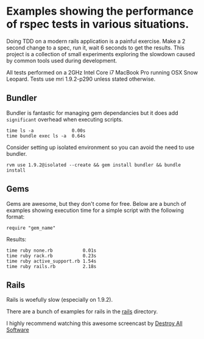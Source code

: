# Examples showing the performance of rspec tests in various situations.

Doing TDD on a modern rails application is a painful exercise. Make a 2 second change to a spec, run it, wait 6 seconds to get the results. This project is a collection of small experiments exploring the slowdown caused by common tools used during development.

All tests performed on a 2GHz Intel Core i7 MacBook Pro running OSX Snow Leopard. Tests use mri 1.9.2-p290 unless stated otherwise.

## Bundler

Bundler is fantastic for managing gem dependancies but it does add `significant` overhead when executing scripts.

```
time ls -a              0.00s
time bundle exec ls -a  0.64s
```

Consider setting up isolated environment so you can avoid the need to use bundler.

```
rvm use 1.9.2@isolated --create && gem install bundler && bundle install
```

## Gems

Gems are awesome, but they don't come for free. Below are a bunch of examples showing execution time for a simple script with the following format:

```
require "gem_name"
```

Results:

```
time ruby none.rb           0.01s
time ruby rack.rb           0.23s
time ruby active_support.rb 1.54s
time ruby rails.rb          2.18s
```

## Rails

Rails is woefully slow (especially on 1.9.2).

There are a bunch of examples for rails in the [rails](https://github.com/compactcode/rspec_performance_examples/tree/master/rails) directory.

I highly recommend watching this awesome screencast by [Destroy All Software](https://www.destroyallsoftware.com/screencasts/catalog/fast-tests-with-and-without-rails)
